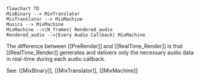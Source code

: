 ```mermaid
flowchart TD
MixBinary --> MixTranslator
MixTranslator --> MixMachine
Musics --> MixMachine
MixMachine -->|N_frames| Rendered_audio
Rendered_audio -->|Every Audio Callback| MixMachine
```

The difference between [[PreRender]] and [[RealTime_Render]] is that [[RealTime_Render]] generates and delivers only the necessary audio data in real-time during each audio callback.

See: [[MixBinary]], [[MixTranslator]], [[MixMachine]]